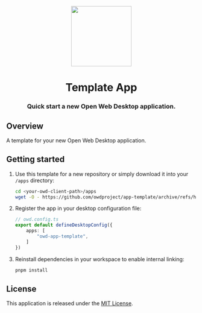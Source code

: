 <p align="center">
  <img width="160" height="160" src="https://avatars.githubusercontent.com/u/65117737?s=160&v=4" />
</p>
<h1 align="center">Template App</h1>
<h3 align="center">
  Quick start a new Open Web Desktop application.
</h3>

## Overview

A template for your new Open Web Desktop application.

## Getting started

1.  Use this template for a new repository or simply download it into your `/apps` directory:

    ```bash
    cd <your-owd-client-path>/apps
    wget -O - https://github.com/owdproject/app-template/archive/refs/heads/main.zip | unzip -d app-template -
    ```
    
2.  Register the app in your desktop configuration file:

    ```typescript
    // owd.config.ts
    export default defineDesktopConfig({
        apps: [
            "owd-app-template",
        ]
    })
    ```
    
3.  Reinstall dependencies in your workspace to enable internal linking:

    ```bash
    pnpm install
    ```
    
## License

This application is released under the [MIT License](LICENSE).
